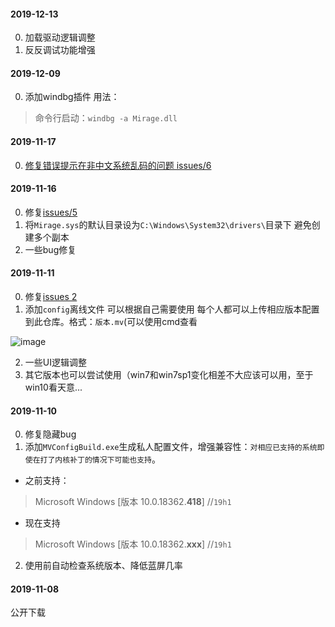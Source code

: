 #### 2019-12-13
0. 加载驱动逻辑调整
1. 反反调试功能增强 

#### 2019-12-09
0. 添加windbg插件 用法：
> 命令行启动：`windbg -a Mirage.dll`

#### 2019-11-17
0. [修复错误提示在非中文系统乱码的问题 issues/6](https://github.com/stonedreamforest/Mirage/issues/6)

#### 2019-11-16
0. 修复[issues/5](https://github.com/stonedreamforest/Mirage/issues/5)
1. 将`Mirage.sys`的默认目录设为`C:\Windows\System32\drivers\`目录下 避免创建多个副本
2. 一些bug修复

#### 2019-11-11
0. 修复[issues 2](https://github.com/stonedreamforest/Mirage/issues/2)
1. 添加`config`离线文件 可以根据自己需要使用 每个人都可以上传相应版本配置到此仓库。格式：`版本.mv`(可以使用cmd查看

![image](https://user-images.githubusercontent.com/16742566/68569294-b9627900-0498-11ea-90c1-35d2f3af2ad6.png)

2. 一些UI逻辑调整
3. 其它版本也可以尝试使用（win7和win7sp1变化相差不大应该可以用，至于win10看天意...


#### 2019-11-10
0. 修复隐藏bug
1. 添加`MVConfigBuild.exe`生成私人配置文件，增强兼容性：`对相应已支持的系统即使在打了内核补丁的情况下可能也支持`。
- 之前支持：
> Microsoft Windows [版本 10.0.18362.**418**] //`19h1`
- 现在支持
>  Microsoft Windows [版本 10.0.18362.**xxx**] //`19h1`



2. 使用前自动检查系统版本、降低蓝屏几率




#### 2019-11-08
公开下载

